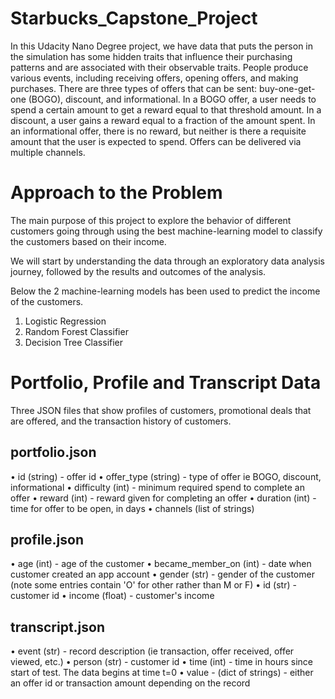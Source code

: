 # Starbucks_Capstone_Project

In this Udacity Nano Degree project, we have data that puts the person in the simulation has some hidden traits that influence their purchasing patterns and are associated with their observable traits. People produce various events, including receiving offers, opening offers, and making purchases.
There are three types of offers that can be sent: buy-one-get-one (BOGO), discount, and informational. In a BOGO offer, a user needs to spend a certain amount to get a reward equal to that threshold amount. In a discount, a user gains a reward equal to a fraction of the amount spent. In an informational offer, there is no reward, but neither is there a requisite amount that the user is expected to spend. Offers can be delivered via multiple channels.


# Approach to the Problem

The main purpose of this project to explore the behavior of different customers going through using the best machine-learning model to classify the customers based on their income. 

We will start by understanding the data through an exploratory data analysis journey, followed by the results and outcomes of the analysis.

Below the 2 machine-learning models has been used to predict the income of the customers.

1.	Logistic Regression
2.	Random Forest Classifier
3.	Decision Tree Classifier

# Portfolio, Profile and Transcript Data

Three JSON files that show profiles of customers, promotional deals that are offered, and the transaction history of customers.

## portfolio.json

•	id (string) - offer id
•	offer_type (string) - type of offer ie BOGO, discount, informational
•	difficulty (int) - minimum required spend to complete an offer
•	reward (int) - reward given for completing an offer
•	duration (int) - time for offer to be open, in days
•	channels (list of strings)

## profile.json

•	age (int) - age of the customer
•	became_member_on (int) - date when customer created an app account
•	gender (str) - gender of the customer (note some entries contain 'O' for other rather than M or F)
•	id (str) - customer id
•	income (float) - customer's income

## transcript.json

•	event (str) - record description (ie transaction, offer received, offer viewed, etc.)
•	person (str) - customer id
•	time (int) - time in hours since start of test. The data begins at time t=0
•	value - (dict of strings) - either an offer id or transaction amount depending on the record


